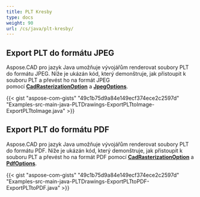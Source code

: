 ```yaml
---
title: PLT Kresby
type: docs
weight: 90
url: /cs/java/plt-kresby/
---
```


## **Export PLT do formátu JPEG**

Aspose.CAD pro jazyk Java umožňuje vývojářům renderovat soubory PLT do formátu JPEG. Níže je ukázán kód, který demonštruje, jak přistoupit k souboru PLT a převést ho na formát JPEG pomocí [**CadRasterizationOption**](https://reference.aspose.com/cad/java/com.aspose.cad.imageoptions/CadRasterizationOptions) a [**JpegOptions**](https://reference.aspose.com/cad/java/com.aspose.cad.imageoptions/JpegOptions).

{{< gist "aspose-com-gists" "49c1b75d9a84e149ecf374ece2c2597d" "Examples-src-main-java-PLTDrawings-ExportPLTtoImage-ExportPLTtoImage.java" >}}

## **Export PLT do formátu PDF**

Aspose.CAD pro jazyk Java umožňuje vývojářům renderovat soubory PLT do formátu PDF. Níže je ukázán kód, který demonštruje, jak přistoupit k souboru PLT a převést ho na formát PDF pomocí [**CadRasterizationOption**](https://reference.aspose.com/cad/java/com.aspose.cad.imageoptions/CadRasterizationOptions) a [**PdfOptions**](https://reference.aspose.com/cad/java/com.aspose.cad.imageoptions/PdfOptions).

{{< gist "aspose-com-gists" "49c1b75d9a84e149ecf374ece2c2597d" "Examples-src-main-java-PLTDrawings-ExportPLTtoPDF-ExportPLTtoPDF.java" >}}

